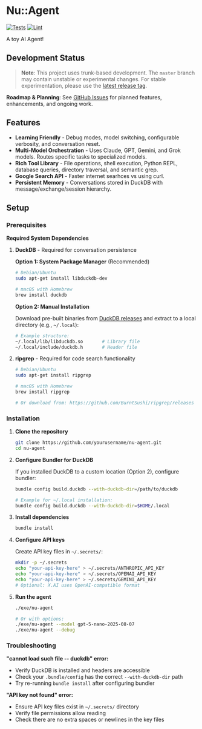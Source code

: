 # Nu::Agent

[![Tests](https://github.com/mgreenly/nu-agent/actions/workflows/ci.yml/badge.svg)](https://github.com/mgreenly/nu-agent/actions/workflows/ci.yml)
[![Lint](https://github.com/mgreenly/nu-agent/actions/workflows/lint.yml/badge.svg)](https://github.com/mgreenly/nu-agent/actions/workflows/lint.yml)

A toy AI Agent!

## Development Status

> **Note**: This project uses trunk-based development. The `master` branch may contain unstable or experimental changes. For stable experimentation, please use the [latest release tag](https://github.com/mgreenly/nu-agent/releases).

**Roadmap & Planning**: See [GitHub Issues](https://github.com/mgreenly/nu-agent/issues) for planned features, enhancements, and ongoing work.

## Features

- **Learning Friendly** - Debug modes, model switching, configurable verbosity, and conversation reset.
- **Multi-Model Orchestration** - Uses Claude, GPT, Gemini, and Grok models. Routes specific tasks to specialized models.
- **Rich Tool Library** - File operations, shell execution, Python REPL, database queries, directory traversal, and semantic grep.
- **Google Search API** - Faster internet searhces vs using curl.
- **Persistent Memory** - Conversations stored in DuckDB with message/exchange/session hierarchy.

## Setup

### Prerequisites

**Required System Dependencies**

1. **DuckDB** - Required for conversation persistence

   **Option 1: System Package Manager** (Recommended)
   ```bash
   # Debian/Ubuntu
   sudo apt-get install libduckdb-dev

   # macOS with Homebrew
   brew install duckdb
   ```

   **Option 2: Manual Installation**

   Download pre-built binaries from [DuckDB releases](https://github.com/duckdb/duckdb/releases) and extract to a local directory (e.g., `~/.local`):

   ```bash
   # Example structure:
   ~/.local/lib/libduckdb.so       # Library file
   ~/.local/include/duckdb.h       # Header file
   ```

2. **ripgrep** - Required for code search functionality

   ```bash
   # Debian/Ubuntu
   sudo apt-get install ripgrep

   # macOS with Homebrew
   brew install ripgrep

   # Or download from: https://github.com/BurntSushi/ripgrep/releases
   ```

### Installation

1. **Clone the repository**
   ```bash
   git clone https://github.com/yourusername/nu-agent.git
   cd nu-agent
   ```

2. **Configure Bundler for DuckDB**

   If you installed DuckDB to a custom location (Option 2), configure bundler:
   ```bash
   bundle config build.duckdb --with-duckdb-dir=/path/to/duckdb

   # Example for ~/.local installation:
   bundle config build.duckdb --with-duckdb-dir=$HOME/.local
   ```

3. **Install dependencies**
   ```bash
   bundle install
   ```

4. **Configure API keys**

   Create API key files in `~/.secrets/`:
   ```bash
   mkdir -p ~/.secrets
   echo "your-api-key-here" > ~/.secrets/ANTHROPIC_API_KEY
   echo "your-api-key-here" > ~/.secrets/OPENAI_API_KEY
   echo "your-api-key-here" > ~/.secrets/GEMINI_API_KEY
   # Optional: X.AI uses OpenAI-compatible format
   ```

5. **Run the agent**
   ```bash
   ./exe/nu-agent

   # Or with options:
   ./exe/nu-agent --model gpt-5-nano-2025-08-07
   ./exe/nu-agent --debug
   ```

### Troubleshooting

**"cannot load such file -- duckdb" error:**
- Verify DuckDB is installed and headers are accessible
- Check your `.bundle/config` has the correct `--with-duckdb-dir` path
- Try re-running `bundle install` after configuring bundler

**"API key not found" error:**
- Ensure API key files exist in `~/.secrets/` directory
- Verify file permissions allow reading
- Check there are no extra spaces or newlines in the key files
